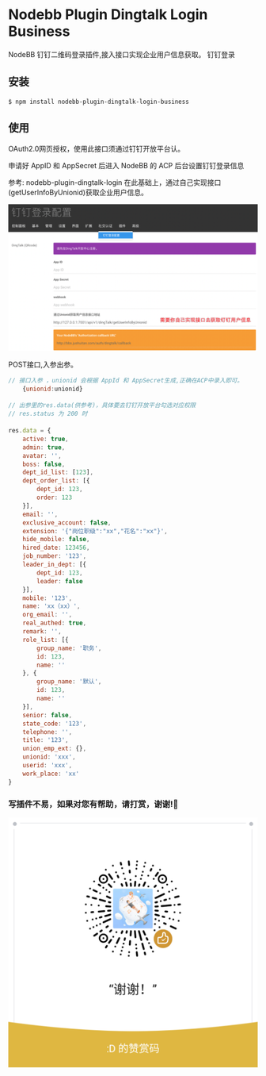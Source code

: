 # Nodebb Plugin Dingtalk Login Business

NodeBB 钉钉二维码登录插件,接入接口实现企业用户信息获取。
钉钉登录

## 安装

    $ npm install nodebb-plugin-dingtalk-login-business

## 使用

OAuth2.0网页授权，使用此接口须通过钉钉开放平台认。

申请好 AppID 和 AppSecret 后进入 NodeBB 的 ACP 后台设置钉钉登录信息  

参考:  nodebb-plugin-dingtalk-login
在此基础上，通过自己实现接口(getUserInfoByUnionid)获取企业用户信息。

<!-- ![钉钉扫码配置](钉钉扫码配置.png) -->
![钉钉扫码配置](https://raw.githubusercontent.com/BluesVN/nodebb-plugin-dingtalk-login-business/master/%E9%92%89%E9%92%89%E6%89%AB%E7%A0%81%E9%85%8D%E7%BD%AE.png)

POST接口,入参出参。

``` javascript
// 接口入参 ，unionid 会根据 AppId 和 AppSecret生成,正确在ACP中录入即可。
    {unionid:unionid}

// 出参里的res.data(供参考)，具体要去钉钉开放平台勾选对应权限
// res.status 为 200 时

res.data = {
    active: true,
    admin: true,
    avatar: '',
    boss: false,
    dept_id_list: [123],
    dept_order_list: [{
        dept_id: 123,
        order: 123
    }],
    email: '',
    exclusive_account: false,
    extension: '{"岗位职级":"xx","花名":"xx"}',
    hide_mobile: false,
    hired_date: 123456,
    job_number: '123',
    leader_in_dept: [{
        dept_id: 123,
        leader: false
    }],
    mobile: '123',
    name: 'xx（xx）',
    org_email: '',
    real_authed: true,
    remark: '',
    role_list: [{
        group_name: '职务',
        id: 123,
        name: ''
    }, {
        group_name: '默认',
        id: 123,
        name: ''
    }],
    senior: false,
    state_code: '123',
    telephone: '',
    title: '123',
    union_emp_ext: {},
    unionid: 'xxx',
    userid: 'xxx',
    work_place: 'xx'
}


```

### 写插件不易，如果对您有帮助，请打赏，谢谢!🙏

<!-- ![微信赏赞码](微信赏赞码.png) -->
![微信赏赞码](https://raw.githubusercontent.com/BluesVN/nodebb-plugin-dingtalk-login-business/master/%E5%BE%AE%E4%BF%A1%E8%B5%8F%E8%B5%9E%E7%A0%81.png)
